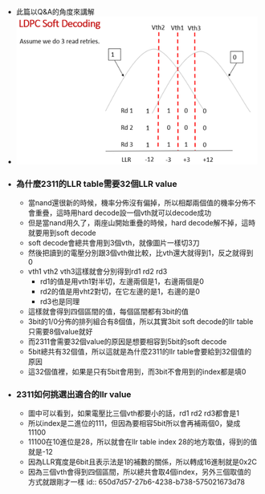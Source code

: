 - 此篇以Q&A的角度來講解
- ![image.png](../assets/image_1695382713113_0.png)
- ### 為什麼2311的LLR table需要32個LLR value
	- 當nand還很新的時候，機率分佈沒有偏掉，所以相鄰兩個值的機率分佈不會重疊，這時用hard decode設一個vth就可以decode成功
	- 但是當nand用久了，兩座山開始重疊的時候，hard decode解不掉，這時就要用到soft decode
	- soft decode會總共會用到3個vth，就像圖片一樣切3刀
	- 然後把讀到的電壓分別跟3個vth做比較，比vth還大就得到1，反之就得到0
	- vth1 vth2 vth3這樣就會分別得到rd1 rd2 rd3
		- rd1的值是用vth1對半切，左邊兩個是1，右邊兩個是0
		- rd2的值是用vht2對切，在它左邊的是1，右邊的是0
		- rd3也是同理
	- 這樣就會得到四個區間的值，每個區間都有3bit的值
	- 3bit的1/0分佈的排列組合有8個值，所以其實3bit soft decode的llr table只需要8個value就好
	- 而2311會需要32個value的原因是想要相容到5bit的soft decode
	- 5bit總共有32個值，所以這就是為什麼2311的llr table會要給到32個值的原因
	- 這32個值裡，如果是只有5bit會用到，而3bit不會用到的index都是填0
- ### 2311如何挑選出適合的llr value
	- 圖中可以看到，如果電壓比三個vth都要小的話，rd1 rd2 rd3都會是1
	- 所以index是二進位的111，但因為要相容5bit所以會再補兩個0，變成11100
	- 11100在10進位是28，所以就會在llr table index 28的地方取值，得到的值就是-12
	- 因為LLR寬度是6bit且表示法是1的補數的關係，所以轉成16進制就是0x2C
	- 因為三個vth會得到四個區間，所以總共會取4個index，另外三個取值的方式就跟剛才一樣
	  id:: 650d7d57-27b6-4238-b738-575021673d78